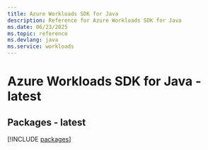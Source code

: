```yaml
---
title: Azure Workloads SDK for Java
description: Reference for Azure Workloads SDK for Java
ms.date: 06/23/2025
ms.topic: reference
ms.devlang: java
ms.service: workloads
---
```

# Azure Workloads SDK for Java - latest
## Packages - latest
[!INCLUDE [packages](workloads-index.md)]